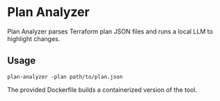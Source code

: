 # Plan Analyzer

Plan Analyzer parses Terraform plan JSON files and runs a local LLM to highlight changes.

## Usage

```
plan-analyzer -plan path/to/plan.json
```

The provided Dockerfile builds a containerized version of the tool.
